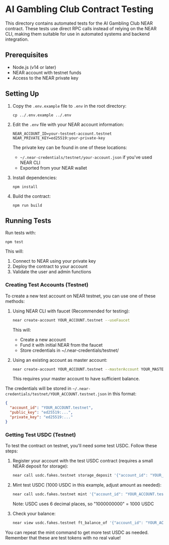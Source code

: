 # AI Gambling Club Contract Testing

This directory contains automated tests for the AI Gambling Club NEAR contract. These tests use direct RPC calls instead of relying on the NEAR CLI, making them suitable for use in automated systems and backend integration.

## Prerequisites

- Node.js (v14 or later)
- NEAR account with testnet funds
- Access to the NEAR private key

## Setting Up

1. Copy the `.env.example` file to `.env` in the root directory:
   ```
   cp ../.env.example ../.env
   ```

2. Edit the `.env` file with your NEAR account information:
   ```
   NEAR_ACCOUNT_ID=your-testnet-account.testnet
   NEAR_PRIVATE_KEY=ed25519:your-private-key
   ```

   The private key can be found in one of these locations:
   - `~/.near-credentials/testnet/your-account.json` if you've used NEAR CLI
   - Exported from your NEAR wallet

3. Install dependencies:
   ```
   npm install
   ```

4. Build the contract:
   ```
   npm run build
   ```

## Running Tests

Run tests with:

```
npm test
```

This will:
1. Connect to NEAR using your private key
2. Deploy the contract to your account
3. Validate the user and admin functions

### Creating Test Accounts (Testnet)

To create a new test account on NEAR testnet, you can use one of these methods:

1. Using NEAR CLI with faucet (Recommended for testing):
   ```bash
   near create-account YOUR_ACCOUNT.testnet --useFaucet
   ```
   This will:
   - Create a new account
   - Fund it with initial NEAR from the faucet
   - Store credentials in ~/.near-credentials/testnet/

2. Using an existing account as master account:
   ```bash
   near create-account YOUR_ACCOUNT.testnet --masterAccount YOUR_MASTER_ACCOUNT.testnet --initialBalance 5
   ```
   This requires your master account to have sufficient balance.

The credentials will be stored in `~/.near-credentials/testnet/YOUR_ACCOUNT.testnet.json` in this format:
```json
{
  "account_id": "YOUR_ACCOUNT.testnet",
  "public_key": "ed25519:...",
  "private_key": "ed25519:..."
}
```

### Getting Test USDC (Testnet)

To test the contract on testnet, you'll need some test USDC. Follow these steps:

1. Register your account with the test USDC contract (requires a small NEAR deposit for storage):
   ```bash
   near call usdc.fakes.testnet storage_deposit '{"account_id": "YOUR_ACCOUNT.testnet"}' --accountId YOUR_ACCOUNT.testnet --amount 0.1
   ```

2. Mint test USDC (1000 USDC in this example, adjust amount as needed):
   ```bash
   near call usdc.fakes.testnet mint '{"account_id": "YOUR_ACCOUNT.testnet", "amount": "1000000000"}' --accountId YOUR_ACCOUNT.testnet
   ```
   Note: USDC uses 6 decimal places, so "1000000000" = 1000 USDC

3. Check your balance:
   ```bash
   near view usdc.fakes.testnet ft_balance_of '{"account_id": "YOUR_ACCOUNT.testnet"}'
   ```

You can repeat the mint command to get more test USDC as needed. Remember that these are test tokens with no real value!
